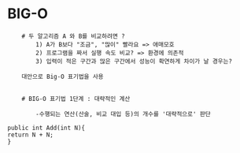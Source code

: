 # BIG-O 

        # 두 알고리즘 A 와 B를 비교하려면 ?
            1) A가 B보다 "조금", "많이" 빨라요 => 애매모호
            2) 프로그램을 짜서 실행 속도 비교? => 환경에 의존적
            3) 입력이 적은 구간과 많은 구간에서 성능이 확연하게 차이가 날 경우는?

        대안으로 Big-O 표기법을 사용


        # BIG-O 표기법 1단계 : 대략적인 계산

            -수행되는 연산(산술, 비교 대입 등)의 개수를 '대략적으로' 판단
```                   
public int Add(int N){
return N + N;
}
```

